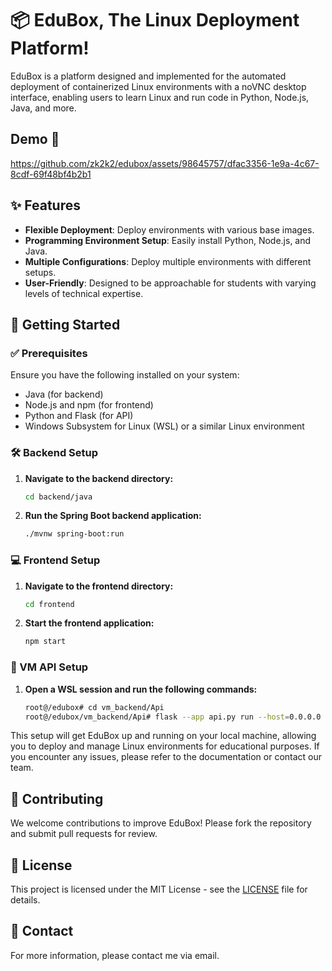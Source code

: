 # 📦 EduBox, The Linux Deployment Platform! 


EduBox is a platform designed and implemented for the automated deployment of containerized Linux environments with a noVNC desktop interface, enabling users to learn Linux and run code in Python, Node.js, Java, and more.

## Demo 🎥

https://github.com/zk2k2/edubox/assets/98645757/dfac3356-1e9a-4c67-8cdf-69f48bf4b2b1





## ✨ Features
- **Flexible Deployment**: Deploy environments with various base images.
- **Programming Environment Setup**: Easily install Python, Node.js, and Java.
- **Multiple Configurations**: Deploy multiple environments with different setups.
- **User-Friendly**: Designed to be approachable for students with varying levels of technical expertise.

## 🚀 Getting Started

### ✅ Prerequisites
Ensure you have the following installed on your system:
- Java (for backend)
- Node.js and npm (for frontend)
- Python and Flask (for API)
- Windows Subsystem for Linux (WSL) or a similar Linux environment

### 🛠 Backend Setup
1. **Navigate to the backend directory:**
    ```sh
    cd backend/java
    ```
2. **Run the Spring Boot backend application:**
    ```sh
    ./mvnw spring-boot:run
    ```

### 💻 Frontend Setup
1. **Navigate to the frontend directory:**
    ```sh
    cd frontend
    ```
2. **Start the frontend application:**
    ```sh
    npm start
    ```

### 🔧 VM API Setup
1. **Open a WSL session and run the following commands:**
    ```sh
    root@/edubox# cd vm_backend/Api
    root@/edubox/vm_backend/Api# flask --app api.py run --host=0.0.0.0
    ```

This setup will get EduBox up and running on your local machine, allowing you to deploy and manage Linux environments for educational purposes. If you encounter any issues, please refer to the documentation or contact our team.

## 🤝 Contributing
We welcome contributions to improve EduBox! Please fork the repository and submit pull requests for review.

## 📜 License
This project is licensed under the MIT License - see the [LICENSE](LICENSE) file for details.

## 📧 Contact
For more information, please contact me via email.
